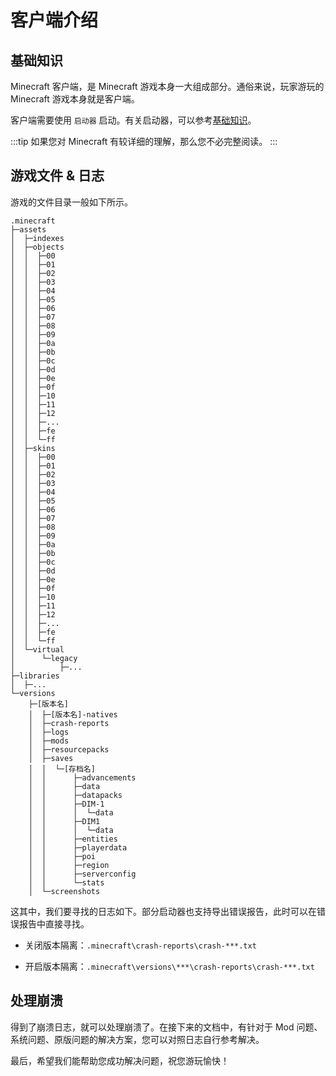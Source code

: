 # 客户端介绍

## 基础知识

Minecraft 客户端，是 Minecraft 游戏本身一大组成部分。通俗来说，玩家游玩的 Minecraft 游戏本身就是客户端。

客户端需要使用 `启动器` 启动。有关启动器，可以参考[基础知识](/basis.html)。

:::tip
如果您对 Minecraft 有较详细的理解，那么您不必完整阅读。
:::

## 游戏文件 & 日志

游戏的文件目录一般如下所示。

```
.minecraft
├─assets
│  ├─indexes
│  ├─objects
│  │  ├─00
│  │  ├─01
│  │  ├─02
│  │  ├─03
│  │  ├─04
│  │  ├─05
│  │  ├─06
│  │  ├─07
│  │  ├─08
│  │  ├─09
│  │  ├─0a
│  │  ├─0b
│  │  ├─0c
│  │  ├─0d
│  │  ├─0e
│  │  ├─0f
│  │  ├─10
│  │  ├─11
│  │  ├─12
│  │  ├─...
│  │  ├─fe
│  │  └─ff
│  ├─skins
│  │  ├─00
│  │  ├─01
│  │  ├─02
│  │  ├─03
│  │  ├─04
│  │  ├─05
│  │  ├─06
│  │  ├─07
│  │  ├─08
│  │  ├─09
│  │  ├─0a
│  │  ├─0b
│  │  ├─0c
│  │  ├─0d
│  │  ├─0e
│  │  ├─0f
│  │  ├─10
│  │  ├─11
│  │  ├─12
│  │  ├─...
│  │  ├─fe
│  │  └─ff
│  └─virtual
│      └─legacy
│          ├─...
├─libraries
│  ├─...
└─versions
    ├─[版本名]
    │  ├─[版本名]-natives
    │  ├─crash-reports
    │  ├─logs
    │  ├─mods
    │  ├─resourcepacks
    │  ├─saves
    │  │  └─[存档名]
    │  │      ├─advancements
    │  │      ├─data
    │  │      ├─datapacks
    │  │      ├─DIM-1
    │  │      │  └─data
    │  │      ├─DIM1
    │  │      │  └─data
    │  │      ├─entities
    │  │      ├─playerdata
    │  │      ├─poi
    │  │      ├─region
    │  │      ├─serverconfig
    │  │      └─stats
    │  └─screenshots
```

这其中，我们要寻找的日志如下。部分启动器也支持导出错误报告，此时可以在错误报告中直接寻找。

- 关闭版本隔离：`.minecraft\crash-reports\crash-***.txt`

- 开启版本隔离：`.minecraft\versions\***\crash-reports\crash-***.txt`

## 处理崩溃

得到了崩溃日志，就可以处理崩溃了。在接下来的文档中，有针对于 Mod 问题、系统问题、原版问题的解决方案，您可以对照日志自行参考解决。

最后，希望我们能帮助您成功解决问题，祝您游玩愉快！
